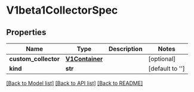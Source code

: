 # V1beta1CollectorSpec

## Properties
Name | Type | Description | Notes
------------ | ------------- | ------------- | -------------
**custom_collector** | [**V1Container**](https://github.com/kubernetes-client/python/blob/master/kubernetes/docs/V1Container.md) |  | [optional] 
**kind** | **str** |  | [default to '']

[[Back to Model list]](../README.md#documentation-for-models) [[Back to API list]](../README.md#documentation-for-api-endpoints) [[Back to README]](../README.md)


